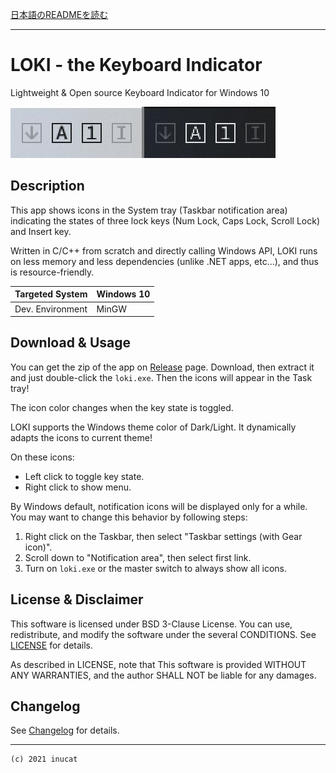 [日本語のREADMEを読む](./README_ja.md)

---

# LOKI - the Keyboard Indicator

Lightweight & Open source Keyboard Indicator for Windows 10

![Banner](./banner1.jpg)

## Description

This app shows icons in the System tray (Taskbar notification area) indicating the states of three lock keys
(Num Lock, Caps Lock, Scroll Lock) and Insert key.

Written in C/C++ from scratch and directly calling Windows API,
LOKI runs on less memory and less dependencies (unlike .NET apps, etc...),
and thus is resource-friendly.

| Targeted System  | Windows 10 |
| :--------------- | :--------- |
| Dev. Environment | MinGW      |

## Download & Usage

You can get the zip of the app on [Release](https://github.com/inucat/LOKI_Keyboard_Indicator/releases/latest)
page.
Download, then extract it and just double-click the `loki.exe`.
Then the icons will appear in the Task tray!

The icon color changes when the key state is toggled.

LOKI supports the Windows theme color of Dark/Light.
It dynamically adapts the icons to current theme!

On these icons:

- Left click to toggle key state.
- Right click to show menu.

By Windows default, notification icons will be displayed only for a while.
You may want to change this behavior by following steps:

1. Right click on the Taskbar, then select "Taskbar settings (with Gear icon)".
2. Scroll down to "Notification area", then select first link.
3. Turn on `loki.exe` or the master switch to always show all icons.

## License & Disclaimer

This software is licensed under BSD 3-Clause License.
You can use, redistribute, and modify the software under the several CONDITIONS.
See [LICENSE](./LICENSE) for details.

As described in LICENSE, note that
This software is provided WITHOUT ANY WARRANTIES,
and the author SHALL NOT be liable for any damages.

## Changelog

See [Changelog](./Changelog.md) for details.

---

    (c) 2021 inucat
